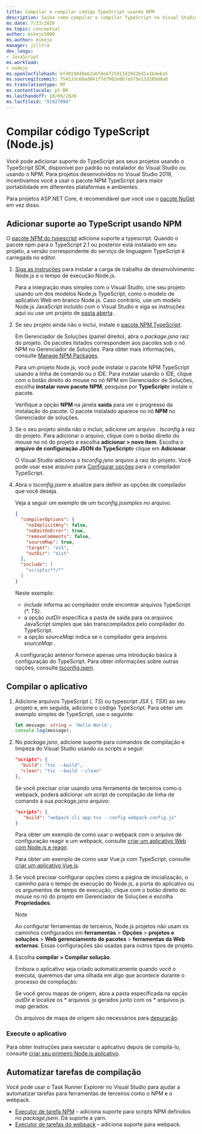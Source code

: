 ```yaml
---
title: Compilar e compilar código TypeScript usando NPM
description: Saiba como compilar e compilar TypeScript no Visual Studio.
ms.date: 7/23/2020
ms.topic: conceptual
author: mikejo5000
ms.author: mikejo
manager: jillfra
dev_langs:
- JavaScript
ms.workload:
- nodejs
ms.openlocfilehash: bfd019848e62abf4e6f25913d29d26d1a1bde6a5
ms.sourcegitcommit: 754133c68ad841f7d7962e0b7a575e133289d8a8
ms.translationtype: MT
ms.contentlocale: pt-BR
ms.lasthandoff: 10/09/2020
ms.locfileid: "91927894"
---
```

# <a name="compile-typescript-code-nodejs"></a>Compilar código TypeScript (Node.js)

Você pode adicionar suporte do TypeScript aos seus projetos usando o TypeScript SDK, disponível por padrão no instalador do Visual Studio ou usando o NPM. Para projetos desenvolvidos no Visual Studio 2019, incentivamos você a usar o pacote NPM TypeScript para maior portabilidade em diferentes plataformas e ambientes.

Para projetos ASP.NET Core, é recomendável que você use o [pacote NuGet](../javascript/compile-typescript-code-nuget.md) em vez disso.

## <a name="add-typescript-support-using-npm"></a>Adicionar suporte ao TypeScript usando NPM

O [pacote NPM do typescript](https://www.npmjs.com/package/typescript) adiciona suporte a typescript. Quando o pacote npm para o TypeScript 2.1 ou posterior está instalado em seu projeto, a versão correspondente do serviço de linguagem TypeScript é carregada no editor.

1. [Siga as instruções](../ide/quickstart-nodejs.md?toc=%252fvisualstudio%252fjavascript%252ftoc.json) para instalar a carga de trabalho de desenvolvimento Node.js e o tempo de execução Node.js.

   Para a integração mais simples com o Visual Studio, crie seu projeto usando um dos modelos Node.js TypeScript, como o modelo de aplicativo Web em branco Node.js. Caso contrário, use um modelo Node.js JavaScript incluído com o Visual Studio e siga as instruções aqui ou use um projeto de [pasta aberta](../javascript/develop-javascript-code-without-solutions-projects.md) .

1. Se seu projeto ainda não o inclui, instale o [pacote NPM TypeScript](https://www.npmjs.com/package/typescript).

   Em Gerenciador de Soluções (painel direito), abra o *package.jsna* raiz do projeto. Os pacotes listados correspondem aos pacotes sob o nó NPM no Gerenciador de Soluções. Para obter mais informações, consulte [Manage NPM Packages](../javascript/npm-package-management.md).

   Para um projeto Node.js, você pode instalar o pacote NPM TypeScript usando a linha de comando ou o IDE. Para instalar usando o IDE, clique com o botão direito do mouse no nó NPM em Gerenciador de Soluções, escolha **instalar novo pacote NPM**, pesquise por **TypeScript**e instale o pacote.

   Verifique a opção **NPM** na janela **saída** para ver o progresso da instalação do pacote. O pacote instalado aparece no nó **NPM** no Gerenciador de soluções.

1. Se o seu projeto ainda não o incluir, adicione um arquivo *. tsconfig* à raiz do projeto. Para adicionar o arquivo, clique com o botão direito do mouse no nó do projeto e escolha **adicionar > novo item**. Escolha o **arquivo de configuração JSON do TypeScript**e clique em **Adicionar**.

   O Visual Studio adiciona o *tsconfig.jsno* arquivo à raiz do projeto. Você pode usar esse arquivo para [Configurar opções](https://www.typescriptlang.org/docs/handbook/tsconfig-json.html) para o compilador TypeScript.

1. Abra o *tsconfig.jsem* e atualize para definir as opções de compilador que você deseja.

   Veja a seguir um exemplo de um *tsconfig.jssimples no* arquivo.

   ```json
   {
     "compilerOptions": {
       "noImplicitAny": false,
       "noEmitOnError": true,
       "removeComments": false,
       "sourceMap": true,
       "target": "es5",
       "outDir": "dist"
     },
     "include": [
       "scripts/**/*"
     ]
   }
   ```

   Neste exemplo:
   - *include* informa ao compilador onde encontrar arquivos TypeScript (*. TS).
   - a opção *outDir* especifica a pasta de saída para os arquivos JavaScript simples que são transcompilados pelo compilador do TypeScript.
   - a opção *sourceMap* indica se o compilador gera arquivos *sourceMap* .

   A configuração anterior fornece apenas uma introdução básica à configuração do TypeScript. Para obter informações sobre outras opções, consulte [tsconfig.jsem](https://www.typescriptlang.org/docs/handbook/tsconfig-json.html).

## <a name="build-the-application"></a>Compilar o aplicativo

1. Adicione arquivos TypeScript (*. TS*) ou typescript JSX (*. TSX*) ao seu projeto e, em seguida, adicione o código TypeScript. Para obter um exemplo simples de TypeScript, use o seguinte:

   ```typescript
   let message: string = 'Hello World';
   console.log(message);
   ```

1. No *package.jsno*, adicione suporte para comandos de compilação e limpeza do Visual Studio usando os scripts a seguir.

   ```json
   "scripts": {
     "build": "tsc --build",
     "clean": "tsc --build --clean"
   },
   ```

   Se você precisar criar usando uma ferramenta de terceiros como o webpack, poderá adicionar um script de compilação de linha de comando à sua *package.jsno* arquivo:

   ```json
   "scripts": {
      "build": "webpack-cli app.tsx --config webpack-config.js"
   }
   ```

   Para obter um exemplo de como usar o webpack com o arquivo de configuração reagir e um webpack, consulte [criar um aplicativo Web com Node.js e reagir](../javascript/tutorial-nodejs-with-react-and-jsx.md).

   Para obter um exemplo de como usar Vue.js com TypeScript, consulte [criar um aplicativo Vue.js](/javascript/create-application-with-vuejs).

1. Se você precisar configurar opções como a página de inicialização, o caminho para o tempo de execução do Node.js, a porta do aplicativo ou os argumentos de tempo de execução, clique com o botão direito do mouse no nó do projeto em Gerenciador de Soluções e escolha **Propriedades**.

   >[!NOTE]
   > Ao configurar ferramentas de terceiros, Node.js projetos não usam os caminhos configurados em **ferramentas**  >  **Opções**  >  **projetos e soluções**  >  **Web gerenciamento de pacotes**  >  **ferramentas da Web externas**. Essas configurações são usadas para outros tipos de projeto.

1. Escolha **compilar > Compilar solução**.

   Embora o aplicativo seja criado automaticamente quando você o executa, queremos dar uma olhada em algo que acontece durante o processo de compilação:

   Se você gerou mapas de origem, abra a pasta especificada na opção *outDir* e localize os \* arquivos. js gerados junto com os \* arquivos js. map gerados.

   Os arquivos de mapa de origem são necessários para [depuração](../javascript/debug-nodejs.md).

### <a name="run-the-application"></a>Execute o aplicativo

Para obter instruções para executar o aplicativo depois de compilá-lo, consulte [criar seu primeiro Node.js aplicativo](/visualstudio/ide/quickstart-nodejs?toc=%2Fvisualstudio%2Fjavascript%2Ftoc.json#run-the-application).

## <a name="automate-build-tasks"></a>Automatizar tarefas de compilação

Você pode usar o Task Runner Explorer no Visual Studio para ajudar a automatizar tarefas para ferramentas de terceiros como o NPM e o webpack.

- [Executor de tarefa NPM](https://marketplace.visualstudio.com/items?itemName=MadsKristensen.NPMTaskRunner) – adiciona suporte para scripts NPM definidos no *package.jsem*. Dá suporte a yarn.
- [Executor de tarefas do webpack](https://marketplace.visualstudio.com/items?itemName=MadsKristensen.WebPackTaskRunner) – adiciona suporte para webpack.